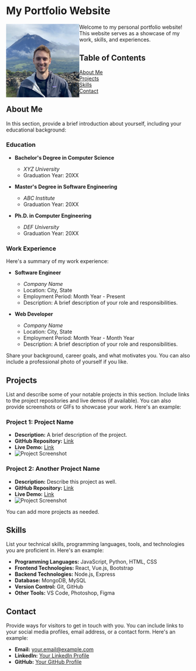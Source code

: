 # My Portfolio Website

<img src="./azores.jpg" alt="Your Name" width="200" height="200" align="left">

Welcome to my personal portfolio website! This website serves as a showcase of my work, skills, and experiences. 

## Table of Contents

- [About Me](#about-me)
- [Projects](#projects)
- [Skills](#skills)
- [Contact](#contact)

## About Me

In this section, provide a brief introduction about yourself, including your educational background:

### Education

- **Bachelor's Degree in Computer Science**
  - *XYZ University*
  - Graduation Year: 20XX

- **Master's Degree in Software Engineering**
  - *ABC Institute*
  - Graduation Year: 20XX

- **Ph.D. in Computer Engineering**
  - *DEF University*
  - Graduation Year: 20XX

### Work Experience

Here's a summary of my work experience:

- **Software Engineer**
  - *Company Name*
  - Location: City, State
  - Employment Period: Month Year - Present
  - Description: A brief description of your role and responsibilities.

- **Web Developer**
  - *Company Name*
  - Location: City, State
  - Employment Period: Month Year - Month Year
  - Description: A brief description of your role and responsibilities.

Share your background, career goals, and what motivates you. You can also include a professional photo of yourself if you like.

## Projects

List and describe some of your notable projects in this section. Include links to the project repositories and live demos (if available). You can also provide screenshots or GIFs to showcase your work. Here's an example:

### Project 1: Project Name

- **Description:** A brief description of the project.
- **GitHub Repository:** [Link](https://github.com/your-username/project-name)
- **Live Demo:** [Link](https://your-username.github.io/project-name)
- ![Project Screenshot](./images/project1.png)

### Project 2: Another Project Name

- **Description:** Describe this project as well.
- **GitHub Repository:** [Link](https://github.com/your-username/another-project-name)
- **Live Demo:** [Link](https://your-username.github.io/another-project-name)
- ![Project Screenshot](./images/project2.png)

You can add more projects as needed.

## Skills

List your technical skills, programming languages, tools, and technologies you are proficient in. Here's an example:

- **Programming Languages:** JavaScript, Python, HTML, CSS
- **Frontend Technologies:** React, Vue.js, Bootstrap
- **Backend Technologies:** Node.js, Express
- **Database:** MongoDB, MySQL
- **Version Control:** Git, GitHub
- **Other Tools:** VS Code, Photoshop, Figma

## Contact

Provide ways for visitors to get in touch with you. You can include links to your social media profiles, email address, or a contact form. Here's an example:

- **Email:** your.email@example.com
- **LinkedIn:** [Your LinkedIn Profile](https://www.linkedin.com/in/your-username)
- **GitHub:** [Your GitHub Profile](https://github.com/your-username)

